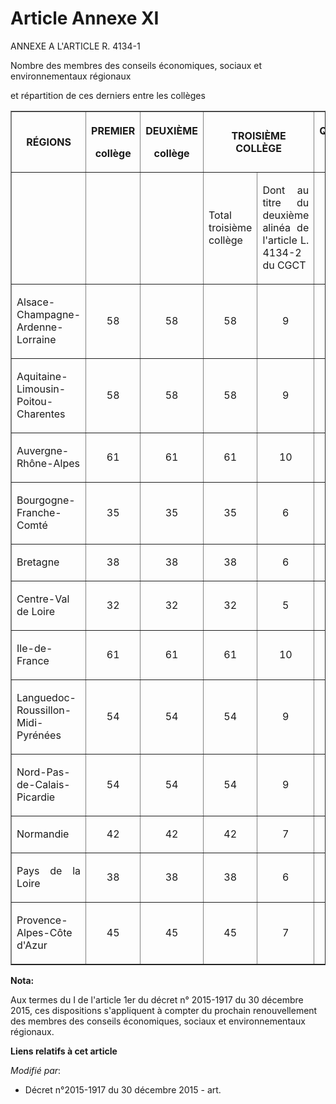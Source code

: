 # Article Annexe XI

ANNEXE A L'ARTICLE R. 4134-1

Nombre des membres des conseils économiques, sociaux et environnementaux régionaux

et répartition de ces derniers entre les collèges 

<table border="1">
  <tbody>
    <tr>
      <th>RÉGIONS 

</th>
      <th>

PREMIER 

collège 

</th>
      <th>

DEUXIÈME 

collège 

</th>
      <th colspan="2">

TROISIÈME COLLÈGE 

</th>
      <th>

QUATRIÈME 

collège 

</th>
      <th>

TOTAL 

</th>
    </tr>
    <tr>
      <td valign="middle" align="left"> </td>
      <td align="left" valign="middle"> </td>
      <td valign="middle" align="left"> </td>
      <td align="justify" valign="middle">

Total troisième collège 

</td>
      <td valign="middle" align="justify">

Dont au titre du deuxième alinéa de l'article L. 4134-2 du CGCT 

</td>
      <td valign="middle" align="left"> </td>
      <td valign="middle" align="left"> </td>
    </tr>
    <tr>
      <td valign="middle" align="justify">

Alsace-Champagne-Ardenne-Lorraine 

</td>
      <td align="center" valign="middle">

58 

</td>
      <td valign="middle" align="center">

58 

</td>
      <td valign="middle" align="center">

58 

</td>
      <td valign="middle" align="center">

9 

</td>
      <td align="center" valign="middle">

6 

</td>
      <td valign="middle" align="center">

180 

</td>
    </tr>
    <tr>
      <td valign="middle" align="justify">

Aquitaine-Limousin-Poitou-Charentes 

</td>
      <td align="center" valign="middle">

58 

</td>
      <td align="center" valign="middle">

58 

</td>
      <td align="center" valign="middle">

58 

</td>
      <td valign="middle" align="center">

9 

</td>
      <td align="center" valign="middle">

6 

</td>
      <td align="center" valign="middle">

180 

</td>
    </tr>
    <tr>
      <td align="justify" valign="middle">

Auvergne-Rhône-Alpes 

</td>
      <td align="center" valign="middle">

61 

</td>
      <td align="center" valign="middle">

61 

</td>
      <td valign="middle" align="center">

61 

</td>
      <td valign="middle" align="center">

10 

</td>
      <td align="center" valign="middle">

7 

</td>
      <td align="center" valign="middle">

190 

</td>
    </tr>
    <tr>
      <td valign="middle" align="justify">

Bourgogne-Franche-Comté 

</td>
      <td align="center" valign="middle">

35 

</td>
      <td valign="middle" align="center">

35 

</td>
      <td valign="middle" align="center">

35 

</td>
      <td align="center" valign="middle">

6 

</td>
      <td align="center" valign="middle">

5 

</td>
      <td valign="middle" align="center">

110 

</td>
    </tr>
    <tr>
      <td align="justify" valign="middle">

Bretagne 

</td>
      <td valign="middle" align="center">

38 

</td>
      <td valign="middle" align="center">

38 

</td>
      <td align="center" valign="middle">

38 

</td>
      <td valign="middle" align="center">

6 

</td>
      <td valign="middle" align="center">

6 

</td>
      <td align="center" valign="middle">

120 

</td>
    </tr>
    <tr>
      <td align="justify" valign="middle">

Centre-Val de Loire 

</td>
      <td valign="middle" align="center">

32 

</td>
      <td align="center" valign="middle">

32 

</td>
      <td align="center" valign="middle">

32 

</td>
      <td valign="middle" align="center">

5 

</td>
      <td valign="middle" align="center">

4 

</td>
      <td align="center" valign="middle">

100 

</td>
    </tr>
    <tr>
      <td align="justify" valign="middle">

Ile-de-France 

</td>
      <td valign="middle" align="center">

61 

</td>
      <td align="center" valign="middle">

61 

</td>
      <td align="center" valign="middle">

61 

</td>
      <td valign="middle" align="center">

10 

</td>
      <td align="center" valign="middle">

7 

</td>
      <td valign="middle" align="center">

190 

</td>
    </tr>
    <tr>
      <td valign="middle" align="justify">

Languedoc-Roussillon-Midi-Pyrénées 

</td>
      <td valign="middle" align="center">

54 

</td>
      <td align="center" valign="middle">

54 

</td>
      <td valign="middle" align="center">

54 

</td>
      <td align="center" valign="middle">

9 

</td>
      <td valign="middle" align="center">

8 

</td>
      <td valign="middle" align="center">

170 

</td>
    </tr>
    <tr>
      <td valign="middle" align="justify">

Nord-Pas-de-Calais-Picardie 

</td>
      <td align="center" valign="middle">

54 

</td>
      <td valign="middle" align="center">

54 

</td>
      <td align="center" valign="middle">

54 

</td>
      <td align="center" valign="middle">

9 

</td>
      <td valign="middle" align="center">

8 

</td>
      <td valign="middle" align="center">

170 

</td>
    </tr>
    <tr>
      <td align="justify" valign="middle">

Normandie 

</td>
      <td align="center" valign="middle">

42 

</td>
      <td valign="middle" align="center">

42 

</td>
      <td align="center" valign="middle">

42 

</td>
      <td align="center" valign="middle">

7 

</td>
      <td valign="middle" align="center">

4 

</td>
      <td align="center" valign="middle">

130 

</td>
    </tr>
    <tr>
      <td align="justify" valign="middle">

Pays de la Loire 

</td>
      <td valign="middle" align="center">

38 

</td>
      <td align="center" valign="middle">

38 

</td>
      <td align="center" valign="middle">

38 

</td>
      <td align="center" valign="middle">

6 

</td>
      <td valign="middle" align="center">

6 

</td>
      <td align="center" valign="middle">

120 

</td>
    </tr>
    <tr>
      <td align="justify" valign="middle">

Provence-Alpes-Côte d'Azur 

</td>
      <td valign="middle" align="center">

45 

</td>
      <td align="center" valign="middle">

45 

</td>
      <td valign="middle" align="center">

45 

</td>
      <td align="center" valign="middle">

7 

</td>
      <td align="center" valign="middle">

5 

</td>
      <td align="center" valign="middle">

140</td>
    </tr>
  </tbody>
</table>

**Nota:**

Aux termes du I de l'article 1er du décret n° 2015-1917 du 30 décembre 2015, ces dispositions s'appliquent à compter du
prochain renouvellement des membres des conseils économiques, sociaux et environnementaux régionaux.

**Liens relatifs à cet article**

_Modifié par_:

  - Décret n°2015-1917 du 30 décembre 2015 - art.
